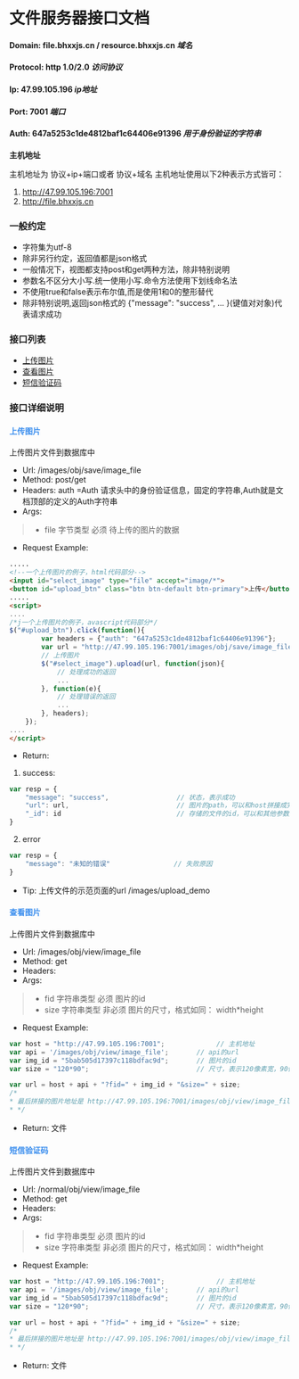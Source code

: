 # 文件服务器接口文档

#### Domain: file.bhxxjs.cn / resource.bhxxjs.cn  *域名*
#### Protocol: http 1.0/2.0  *访问协议*
#### Ip: 47.99.105.196 *ip地址*
#### Port: 7001 *端口*
#### Auth:  647a5253c1de4812baf1c64406e91396  *用于身份验证的字符串*

**主机地址**

主机地址为 协议+ip+端口或者 协议+域名
主机地址使用以下2种表示方式皆可：

1. http://47.99.105.196:7001
2. http://file.bhxxjs.cn

### 一般约定

* 字符集为utf-8
* 除非另行约定，返回值都是json格式
* 一般情况下，视图都支持post和get两种方法，除非特别说明
* 参数名不区分大小写.统一使用小写.命令方法使用下划线命名法
* 不使用true和false表示布尔值,而是使用1和0的整形替代
* 除非特别说明,返回json格式的 {"message": "success", ... }(键值对对象)代表请求成功

### 接口列表

* [上传图片](#1)
* [查看图片](#2)
* [短信验证码](#3)

### 接口详细说明

#### <span id="1" style="color: #398dee">上传图片</span>

上传图片文件到数据库中

* Url: /images/obj/save/image_file
* Method: post/get
* Headers:  auth =Auth   请求头中的身份验证信息，固定的字符串,Auth就是文档顶部的定义的Auth字符串
* Args: 

>* file 字节类型  必须   待上传的图片的数据

* Request Example:

```html
.....
<!--一个上传图片的例子，html代码部分-->
<input id="select_image" type="file" accept="image/*">
<button id="upload_btn" class="btn btn-default btn-primary">上传</button>
.....
<script>
....
/*j一个上传图片的例子，avascript代码部分*/
$("#upload_btn").click(function(){
        var headers = {"auth": "647a5253c1de4812baf1c64406e91396"};               // 请求头，用于验证身份
        var url = "http://47.99.105.196:7001/images/obj/save/image_file";         // 提交地址,
        // 上传图片
        $("#select_image").upload(url, function(json){
            // 处理成功的返回
            ...
        }, function(e){
            // 处理错误的返回
            ...
        }, headers);
    });
....
</script>
```

* Return:
1. success:

```javascript
var resp = {
    "message": "success",                 // 状态，表示成功
    "url": url,                           // 图片的path，可以和host拼接成完整的地址
    "_id": id                             // 存储的文件的id，可以和其他参数拼接成图片的访问地址
}
```

2. error
    
```javascript
var resp = {
    "message": "未知的错误"                // 失败原因
}
```

* Tip: 上传文件的示范页面的url  /images/upload_demo

#### <span id="2" style="color: #398dee">查看图片</span>

上传图片文件到数据库中

* Url: /images/obj/view/image_file
* Method: get
* Headers:  
* Args: 

>* fid 字符串类型  必须   图片的id
>* size 字符串类型  非必须  图片的尺寸，格式如同： width*height 

* Request Example:

```javascript
var host = "http://47.99.105.196:7001";             // 主机地址
var api = '/images/obj/view/image_file';       // api的url
var img_id = "5bab505d17397c118bdfac9d";       // 图片的id
var size = "120*90";                           // 尺寸，表示120像素宽，90像素高

var url = host + api + "?fid=" + img_id + "&size=" + size;
/*
* 最后拼接的图片地址是 http://47.99.105.196:7001/images/obj/view/image_file?fid=5bab505d17397c118bdfac9d&size=120*90
* */

```
* Return:  文件

#### <span id="3" style="color: #398dee">短信验证码</span>

上传图片文件到数据库中

* Url: /normal/obj/view/image_file
* Method: get
* Headers:  
* Args: 

>* fid 字符串类型  必须   图片的id
>* size 字符串类型  非必须  图片的尺寸，格式如同： width*height 

* Request Example:

```javascript
var host = "http://47.99.105.196:7001";             // 主机地址
var api = '/images/obj/view/image_file';       // api的url
var img_id = "5bab505d17397c118bdfac9d";       // 图片的id
var size = "120*90";                           // 尺寸，表示120像素宽，90像素高

var url = host + api + "?fid=" + img_id + "&size=" + size;
/*
* 最后拼接的图片地址是 http://47.99.105.196:7001/images/obj/view/image_file?fid=5bab505d17397c118bdfac9d&size=120*90
* */

```
* Return:  文件